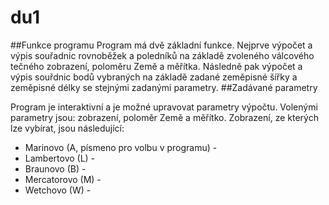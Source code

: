 # du1
##Funkce programu
Program má dvě základní funkce. Nejprve výpočet a výpis souřadnic rovnoběžek a poledníků na základě zvoleného válcového tečného zobrazení,
poloměru Země a měřítka. Následně pak výpočet a výpis souřdnic bodů vybraných na základě zadané zeměpisné šířky a zeměpisné délky
se stejnými zadanými parametry.
##Zadávané parametry

Program je interaktivní a je možné upravovat parametry výpočtu. Volenými parametry jsou: zobrazení, poloměr Země a měřítko.
Zobrazení, ze kterých lze vybírat, jsou následující:
- Marinovo (A, písmeno pro volbu v programu) - 
- Lambertovo (L) - 
- Braunovo (B) - 
- Mercatorovo (M) - 
- Wetchovo (W) - 


